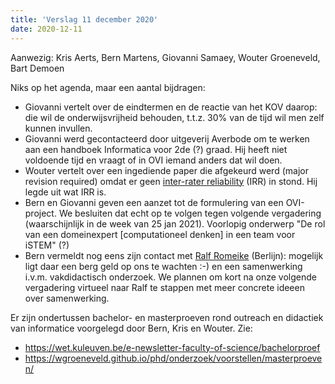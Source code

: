 ```yaml
---
title: 'Verslag 11 december 2020'
date: 2020-12-11
---
```


Aanwezig: Kris Aerts, Bern Martens, Giovanni Samaey, Wouter Groeneveld,
Bart Demoen

Niks op het agenda, maar een aantal bijdragen:

- Giovanni vertelt over de eindtermen en de reactie van het KOV daarop:
die wil de onderwijsvrijheid behouden, t.t.z. 30% van de tijd wil men
zelf kunnen invullen.
- Giovanni werd gecontacteerd door uitgeverij Averbode om te werken aan
een handboek Informatica voor 2de (?) graad. Hij heeft niet voldoende
tijd en vraagt of in OVI iemand anders dat wil doen.
- Wouter vertelt over een ingediende paper die afgekeurd werd (major revision required) omdat er
geen [inter-rater reliability](https://en.wikipedia.org/wiki/Inter-rater_reliability) (IRR) in stond. Hij legde uit wat IRR is.
- Bern en Giovanni geven een aanzet tot de formulering van een
OVI-project. We besluiten dat echt op te volgen tegen volgende
vergadering (waarschijnlijk in de week van 25 jan 2021). Voorlopig
onderwerp "De rol van een domeinexpert [computationeel denken] in
een team voor iSTEM" (?)
- Bern vermeldt nog eens zijn contact met [Ralf Romeike](https://www.mi.fu-berlin.de/inf/groups/ag-ddi/team/prof/rromeike.html) (Berlijn):
mogelijk ligt daar een berg geld op ons te wachten :-) en een
samenwerking i.v.m. vakdidactisch onderzoek. We plannen om kort na
onze volgende vergadering virtueel naar Ralf te stappen met meer
concrete ideeen over samenwerking.

Er zijn ondertussen bachelor- en masterproeven rond outreach en didactiek van informatice voorgelegd door Bern, Kris en Wouter. Zie:

- https://wet.kuleuven.be/e-newsletter-faculty-of-science/bachelorproef
- https://wgroeneveld.github.io/phd/onderzoek/voorstellen/masterproeven/

